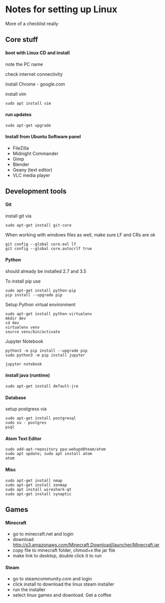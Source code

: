 
# Notes for setting up Linux

More of a checklist really

## Core stuff

#### boot with Linux CD and install 

note the PC name

check internet connectivity


install Chrome - google.com

install vim

    sudo apt install vim



#### run updates

    sudo apt-get upgrade




#### Install from Ubuntu Software panel
- FileZilla
- Midnight Commander
- Gimp
- Blender
- Geany (text editor)
- VLC media player




## Development tools

#### Git
install git via 

    sudo apt-get install git-core
    
When working with windows files as well, make sure LF and CRs are ok

    git config --global core.eol lf
    git config --global core.autocrlf true



#### Python
should already be installed 2.7 and 3.5


To install pip use

    sudo apt-get install python-pip
    pip install --upgrade pip


Setup Python virtual environment

    sudo apt-get install python-virtualenv
    mkdir dev
    cd dev
    virtualenv venv
    source venv/bin/activate
    

Jupyter Notebook

    python3 -m pip install --upgrade pip
    sudo python3 -m pip install jupyter

    jupyter notebook
    

#### install java (runtime)

    sudo apt-get install default-jre


#### Database

setup postgress via

    sudo apt-get install postgresql
    sudo su - postgres
    psql
 
 
#### Atom Text Editor
 
    sudo add-apt-repository ppa:webupd8team/atom
    sudo apt update; sudo apt install atom 
    atom
 

#### Misc

    sudo apt-get install nmap 
    sudo apt-get install zenmap
    sudo apt install wireshark-qt
    sudo apt-get install synaptic


## Games


#### Minecraft
- go to minecraft.net and login
- download http://s3.amazonaws.com/Minecraft.Download/launcher/Minecraft.jar
- copy file to minecraft folder, chmod+x the jar file
- make link to desktop, double click it to run

#### Steam
- go to steamcommunity.com and login
- click install to download the linux steam installer
- run the installer
- select linux games and download. Get a coffee
